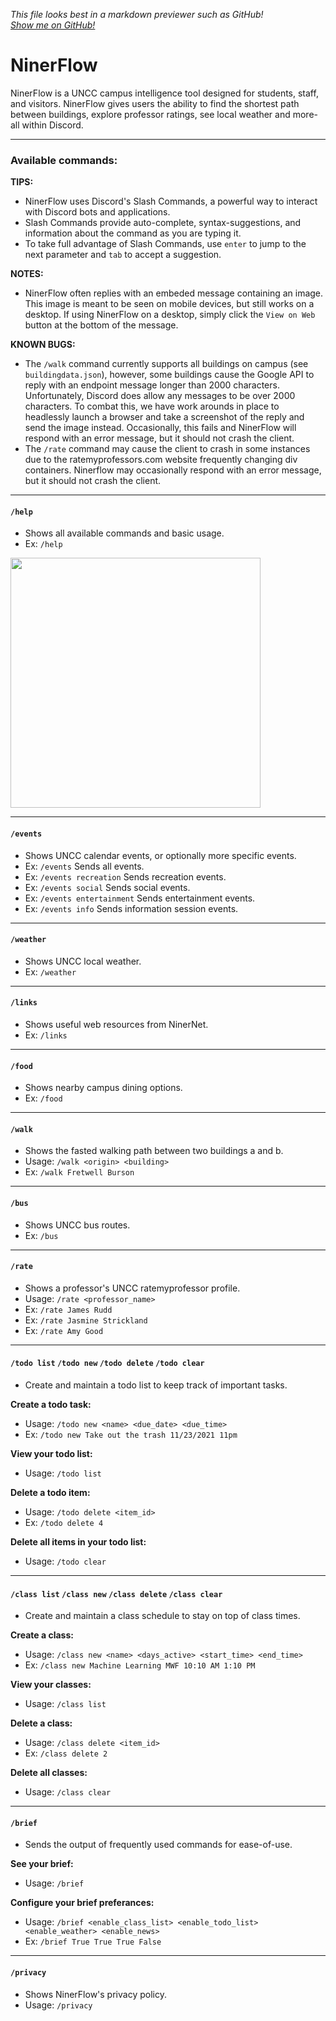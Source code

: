 *This file looks best in a markdown previewer such as GitHub!*  
[*Show me on GitHub!*](https://github.com/micah-dev/ninerflow/blob/main/README.md)  

# NinerFlow

NinerFlow is a UNCC campus intelligence tool designed for students, staff, and visitors. NinerFlow gives users the ability to find the shortest path between buildings, explore professor ratings, see local weather and more- all within Discord.

***
### Available commands:

**TIPS:**
* NinerFlow uses Discord's Slash Commands, a powerful way to interact with Discord bots and applications.
* Slash Commands provide auto-complete, syntax-suggestions, and information about the command as you are typing it.
* To take full advantage of Slash Commands, use `enter` to jump to the next parameter and `tab` to accept a suggestion.

**NOTES:**  
* NinerFlow often replies with an embeded message containing an image. This image is meant to be seen on mobile devices, but still works on a desktop. If using NinerFlow on a desktop, simply click the `View on Web` button at the bottom of the message.

**KNOWN BUGS:** 
* The `/walk` command currently supports all buildings on campus (see `buildingdata.json`), however, some buildings cause the Google API to reply with an endpoint message longer than 2000 characters. Unfortunately, Discord does allow any messages to be over 2000 characters. To combat this, we have work arounds in place to headlessly launch a browser and take a screenshot of the reply and send the image instead. Occasionally, this fails and NinerFlow will respond with an error message, but it should not crash the client.
* The `/rate` command may cause the client to crash in some instances due to the ratemyprofessors.com website frequently changing div containers. Ninerflow may occasionally respond with an error message, but it should not crash the client.

---
#### `/help`
* Shows all available commands and basic usage.
* Ex: `/help`

<img src="https://media.giphy.com/media/vFKqnCdLPNOKc/giphy.gif" width="400"/>


---
#### `/events`
* Shows UNCC calendar events, or optionally more specific events.
* Ex: `/events`  Sends all events.
* Ex: `/events recreation`  Sends recreation events.
* Ex: `/events social`  Sends social events.
* Ex: `/events entertainment`  Sends entertainment events.
* Ex: `/events info`  Sends information session events.

---
#### `/weather`
* Shows UNCC local weather.
* Ex: `/weather`

---
#### `/links`
* Shows useful web resources from NinerNet.
* Ex: `/links`

---
#### `/food`
* Shows nearby campus dining options.
* Ex: `/food`

---
#### `/walk`
* Shows the fasted walking path between two buildings a and b.
* Usage: `/walk <origin> <building>`
* Ex: `/walk Fretwell Burson`

---
#### `/bus`
* Shows UNCC bus routes.
* Ex: `/bus`

---
#### `/rate`
* Shows a professor's UNCC ratemyprofessor profile.
* Usage: `/rate <professor_name>`
* Ex: `/rate James Rudd`
* Ex: `/rate Jasmine Strickland`
* Ex: `/rate Amy Good`

---
#### `/todo list` `/todo new` `/todo delete` `/todo clear`
* Create and maintain a todo list to keep track of important tasks.

**Create a todo task:**
* Usage: `/todo new <name> <due_date> <due_time>`
* Ex: `/todo new Take out the trash 11/23/2021 11pm`

**View your todo list:**
* Usage: `/todo list`

**Delete a todo item:**
* Usage: `/todo delete <item_id>`
* Ex: `/todo delete 4`

**Delete all items in your todo list:**
* Usage: `/todo clear`

---
#### `/class list` `/class new` `/class delete` `/class clear`
* Create and maintain a class schedule to stay on top of class times.

**Create a class:**
* Usage: `/class new <name> <days_active> <start_time> <end_time>`
* Ex: `/class new Machine Learning MWF 10:10 AM 1:10 PM`

**View your classes:**
* Usage: `/class list`

**Delete a class:**
* Usage: `/class delete <item_id>`
* Ex: `/class delete 2`

**Delete all classes:**
* Usage: `/class clear`


---
#### `/brief`
* Sends the output of frequently used commands for ease-of-use.

**See your brief:**
* Usage: `/brief`

**Configure your brief preferances:**
* Usage: `/brief <enable_class_list> <enable_todo_list> <enable_weather> <enable_news>`
* Ex: `/brief True True True False`

---
#### `/privacy`
* Shows NinerFlow's privacy policy.
* Usage: `/privacy`
